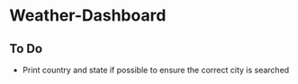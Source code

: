 # Weather-Dashboard


## To Do
- Print country and state if possible to ensure the correct city is searched
